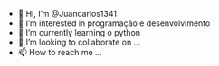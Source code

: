 - 👋 Hi, I’m @Juancarlos1341
- 👀 I’m interested in  programação e desenvolvimento 
- 🌱 I’m currently learning  o python 
- 💞️ I’m looking to collaborate on ...
- 📫 How to reach me ...

<!---
Juancarlos1341/Juancarlos1341 is a ✨ special ✨ repository because its `README.md` (this file) appears on your GitHub profile.
You can click the Preview link to take a look at your changes.
--->
